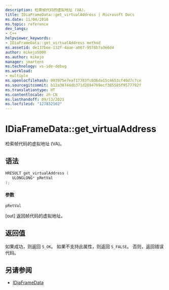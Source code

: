```yaml
---
description: 检索帧代码的虚拟地址 (VA)。
title: IDiaFrameData::get_virtualAddress | Microsoft Docs
ms.date: 11/04/2016
ms.topic: reference
dev_langs:
- C++
helpviewer_keywords:
- IDiaFrameData::get_virtualAddress method
ms.assetid: de137bee-132f-4aae-a067-9578b7a3e6d4
author: mikejo5000
ms.author: mikejo
manager: jmartens
ms.technology: vs-ide-debug
ms.workload:
- multiple
ms.openlocfilehash: 003975e7eaf17783fc036da15c4653cf48d7c7ce
ms.sourcegitcommit: b12a38744db371d2894769ecf305585f9577792f
ms.translationtype: HT
ms.contentlocale: zh-CN
ms.lasthandoff: 09/13/2021
ms.locfileid: "127832102"
---
```

# <a name="idiaframedataget_virtualaddress"></a>IDiaFrameData::get_virtualAddress
检索帧代码的虚拟地址 (VA)。

## <a name="syntax"></a>语法

```C++
HRESULT get_virtualAddress ( 
   ULONGLONG* pRetVal
);
```

#### <a name="parameters"></a>参数
 `pRetVal`

[out] 返回帧代码的虚拟地址。

## <a name="return-value"></a>返回值
 如果成功，则返回 `S_OK`。 如果不支持此属性，则返回 `S_FALSE`。 否则，返回错误代码。

## <a name="see-also"></a>另请参阅
- [IDiaFrameData](../../debugger/debug-interface-access/idiaframedata.md)
